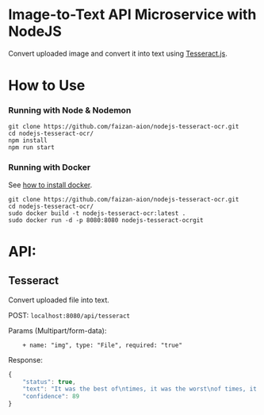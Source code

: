 # Image-to-Text API Microservice with NodeJS
Convert uploaded image and convert it into text using [Tesseract.js](https://github.com/naptha/tesseract.js).

# How to Use

### Running with Node & Nodemon

```
git clone https://github.com/faizan-aion/nodejs-tesseract-ocr.git
cd nodejs-tesseract-ocr/
npm install
npm run start
```

### Running with Docker

See [how to install docker](https://github.com/asepmaulanaismail/install-docker-ubuntu-shell-script).

```
git clone https://github.com/faizan-aion/nodejs-tesseract-ocr.git
cd nodejs-tesseract-ocr/
sudo docker build -t nodejs-tesseract-ocr:latest .
sudo docker run -d -p 8080:8080 nodejs-tesseract-ocrgit
```

# API:

## Tesseract

Convert uploaded file into text.

POST: `localhost:8080/api/tesseract`

Params (Multipart/form-data):

```
    + name: "img", type: "File", required: "true" 
```

Response:

```Javascript
{
    "status": true,
    "text": "It was the best of\ntimes, it was the worst\nof times, it was the age\nofwisdom, it was the\nage of foolishness“.\n\n",
    "confidence": 89
}
```